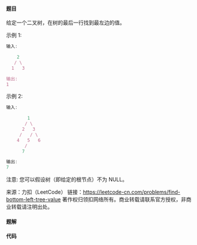 #### 题目
给定一个二叉树，在树的最后一行找到最左边的值。

示例 1:
```javascript
输入:

    2
   / \
  1   3

输出:
1
```
示例 2:
```javascript
输入:

        1
       / \
      2   3
     /   / \
    4   5   6
       /
      7

输出:
7
``` 
注意: 您可以假设树（即给定的根节点）不为 NULL。

来源：力扣（LeetCode）
链接：https://leetcode-cn.com/problems/find-bottom-left-tree-value
著作权归领扣网络所有。商业转载请联系官方授权，非商业转载请注明出处。
#### 题解
#### 代码
```javascript

```
